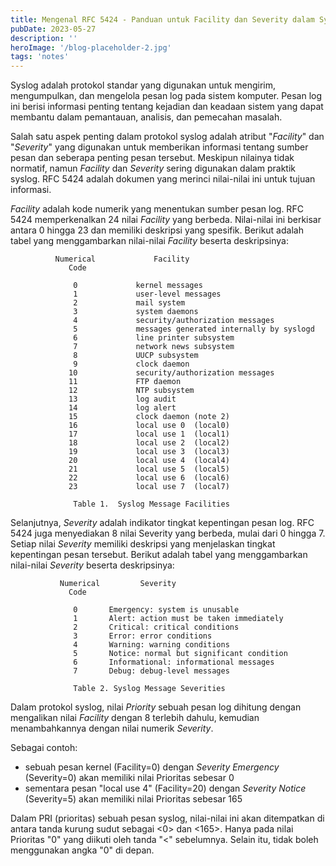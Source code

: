 ```yaml
---
title: Mengenal RFC 5424 - Panduan untuk Facility dan Severity dalam Syslog
pubDate: 2023-05-27
description: ''
heroImage: '/blog-placeholder-2.jpg'
tags: 'notes'
---
```


Syslog adalah protokol standar yang digunakan untuk mengirim, mengumpulkan, dan mengelola pesan log pada sistem komputer. Pesan log ini berisi informasi penting tentang kejadian dan keadaan sistem yang dapat membantu dalam pemantauan, analisis, dan pemecahan masalah.

Salah satu aspek penting dalam protokol syslog adalah atribut "*Facility*" dan "*Severity*" yang digunakan untuk memberikan informasi tentang sumber pesan dan seberapa penting pesan tersebut. Meskipun nilainya tidak normatif, namun *Facility* dan *Severity* sering digunakan dalam praktik syslog. RFC 5424 adalah dokumen yang merinci nilai-nilai ini untuk tujuan informasi.

*Facility* adalah kode numerik yang menentukan sumber pesan log. RFC 5424 memperkenalkan 24 nilai *Facility* yang berbeda. Nilai-nilai ini berkisar antara 0 hingga 23 dan memiliki deskripsi yang spesifik. Berikut adalah tabel yang menggambarkan nilai-nilai *Facility* beserta deskripsinya:

```
          Numerical             Facility
             Code

              0             kernel messages
              1             user-level messages
              2             mail system
              3             system daemons
              4             security/authorization messages
              5             messages generated internally by syslogd
              6             line printer subsystem
              7             network news subsystem
              8             UUCP subsystem
              9             clock daemon
             10             security/authorization messages
             11             FTP daemon
             12             NTP subsystem
             13             log audit
             14             log alert
             15             clock daemon (note 2)
             16             local use 0  (local0)
             17             local use 1  (local1)
             18             local use 2  (local2)
             19             local use 3  (local3)
             20             local use 4  (local4)
             21             local use 5  (local5)
             22             local use 6  (local6)
             23             local use 7  (local7)

              Table 1.  Syslog Message Facilities
```

Selanjutnya, *Severity* adalah indikator tingkat kepentingan pesan log. RFC 5424 juga menyediakan 8 nilai Severity yang berbeda, mulai dari 0 hingga 7. Setiap nilai *Severity* memiliki deskripsi yang menjelaskan tingkat kepentingan pesan tersebut. Berikut adalah tabel yang menggambarkan nilai-nilai *Severity* beserta deskripsinya:

```
           Numerical         Severity
             Code

              0       Emergency: system is unusable
              1       Alert: action must be taken immediately
              2       Critical: critical conditions
              3       Error: error conditions
              4       Warning: warning conditions
              5       Notice: normal but significant condition
              6       Informational: informational messages
              7       Debug: debug-level messages

              Table 2. Syslog Message Severities
```

Dalam protokol syslog, nilai *Priority* sebuah pesan log dihitung dengan mengalikan nilai *Facility* dengan 8 terlebih dahulu, kemudian menambahkannya dengan nilai numerik *Severity*. 

Sebagai contoh:
- sebuah pesan kernel (Facility=0) dengan *Severity Emergency* (Severity=0) akan memiliki nilai Prioritas sebesar 0
- sementara pesan "local use 4" (Facility=20) dengan *Severity Notice* (Severity=5) akan memiliki nilai Prioritas sebesar 165

Dalam PRI (prioritas) sebuah pesan syslog, nilai-nilai ini akan ditempatkan di antara tanda kurung sudut sebagai <0> dan <165>. Hanya pada nilai Prioritas "0" yang diikuti oleh tanda "<" sebelumnya. Selain itu, tidak boleh menggunakan angka "0" di depan.